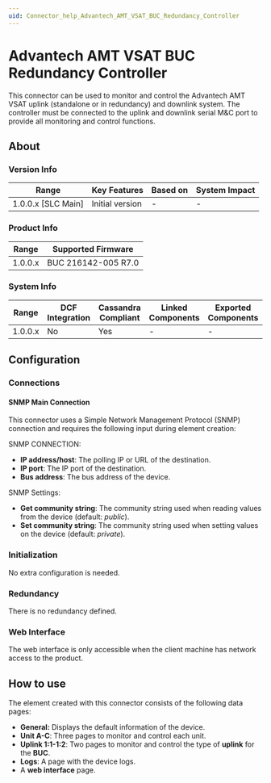 ```yaml
---
uid: Connector_help_Advantech_AMT_VSAT_BUC_Redundancy_Controller
---
```


# Advantech AMT VSAT BUC Redundancy Controller

This connector can be used to monitor and control the Advantech AMT VSAT uplink (standalone or in redundancy) and downlink system. The controller must be connected to the uplink and downlink serial M&C port to provide all monitoring and control functions.

## About

### Version Info

| Range                | Key Features     | Based on     | System Impact     |
|----------------------|------------------|--------------|-------------------|
| 1.0.0.x \[SLC Main\] | Initial version  | \-           | \-                |

### Product Info

| Range     | Supported Firmware     |
|-----------|------------------------|
| 1.0.0.x   | BUC 216142-005 R7.0    |

### System Info

| Range     | DCF Integration     | Cassandra Compliant     | Linked Components     | Exported Components     |
|-----------|---------------------|-------------------------|-----------------------|-------------------------|
| 1.0.0.x   | No                  | Yes                     | \-                    | \-                      |

## Configuration

### Connections

#### SNMP Main Connection

This connector uses a Simple Network Management Protocol (SNMP) connection and requires the following input during element creation:

SNMP CONNECTION:

- **IP address/host**: The polling IP or URL of the destination.
- **IP port**: The IP port of the destination.
- **Bus address**: The bus address of the device.

SNMP Settings:

- **Get community string**: The community string used when reading values from the device (default: *public*).
- **Set community string**: The community string used when setting values on the device (default: *private*).

### Initialization

No extra configuration is needed.

### Redundancy

There is no redundancy defined.

### Web Interface

The web interface is only accessible when the client machine has network access to the product.

## How to use

The element created with this connector consists of the following data pages:

- **General:** Displays the default information of the device.
- **Unit A-C**: Three pages to monitor and control each unit.
- **Uplink 1:1-1:2**: Two pages to monitor and control the type of **uplink** for the **BUC**.
- **Logs**: A page with the device logs.
- A **web interface** page.
